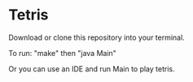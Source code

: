 # Tetris

Download or clone this repository into your terminal.

To run: "make" then "java Main"

Or you can use an IDE and run Main to play tetris.
